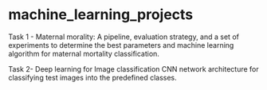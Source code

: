 # machine_learning_projects

Task 1 - Maternal morality:
A pipeline, evaluation strategy, and a set of experiments to determine the best parameters and machine learning algorithm for maternal mortality classification. 

Task 2- Deep learning for Image classification
CNN network architecture for classifying test images into the predefined classes.
